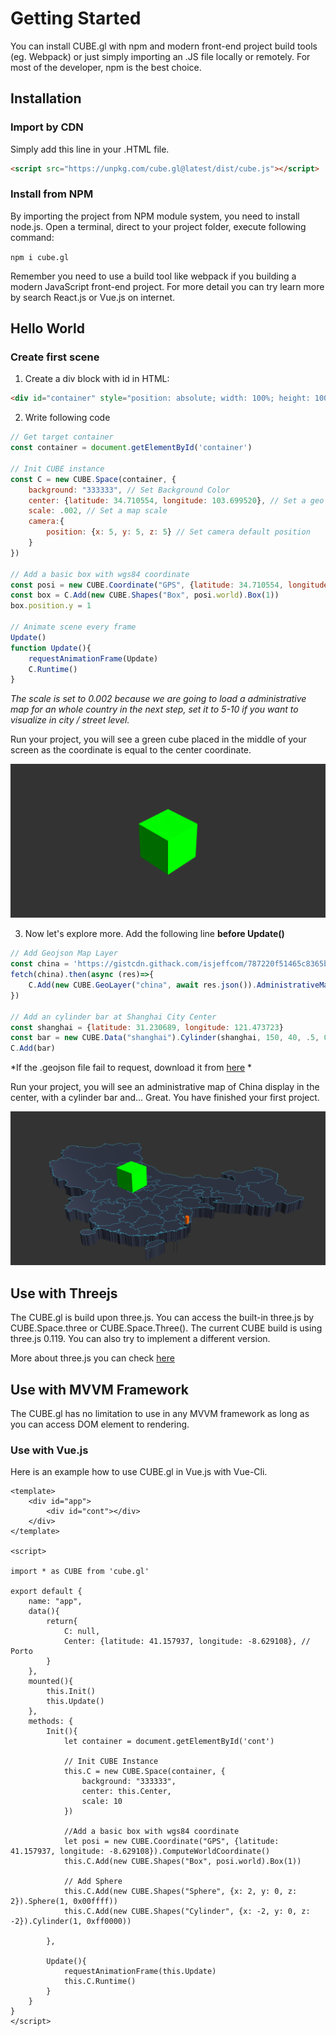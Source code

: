 # Getting Started

You can install CUBE.gl with npm and modern front-end project build tools (eg. Webpack) or just simply importing an .JS file locally or remotely. For most of the developer, npm is the best choice.

## Installation



### Import by CDN

Simply add this line in your .HTML file.

```html
<script src="https://unpkg.com/cube.gl@latest/dist/cube.js"></script>
```



### Install from NPM

By importing the project from NPM module system, you need to install node.js. Open a terminal, direct to your project folder, execute following command:



`npm i cube.gl`



Remember you need to use a build tool like webpack if you building a modern JavaScript front-end project. For more detail you can try learn more by search React.js or Vue.js on internet.



## Hello World



### Create first scene



1. Create a div block with id in HTML:

```html
<div id="container" style="position: absolute; width: 100%; height: 100%;"></div>
```



2. Write following code

```javascript
// Get target container
const container = document.getElementById('container')

// Init CUBE instance
const C = new CUBE.Space(container, {
	background: "333333", // Set Background Color
	center: {latitude: 34.710554, longitude: 103.699520}, // Set a geo location center
	scale: .002, // Set a map scale
	camera:{
		position: {x: 5, y: 5, z: 5} // Set camera default position
	}
})

// Add a basic box with wgs84 coordinate
const posi = new CUBE.Coordinate("GPS", {latitude: 34.710554, longitude: 103.699520}).ComputeWorldCoordinate()
const box = C.Add(new CUBE.Shapes("Box", posi.world).Box(1))
box.position.y = 1

// Animate scene every frame
Update()
function Update(){
    requestAnimationFrame(Update)
    C.Runtime()
}
```

*The scale is set to 0.002 because we are going to load a administrative map for an whole country in the next step, set it to 5-10 if you want to visualize in city / street level.*



Run your project, you will see a green cube placed in the middle of your screen as the coordinate is equal to the center coordinate.



![example-1](../assets/use/example-1.png)



3. Now let's explore more. Add the following line **before Update()**

```javascript
// Add Geojson Map Layer
const china = 'https://gistcdn.githack.com/isjeffcom/787220f51465c8365b4ccc7247a919e7/raw/1afd3f92f64d8dd01534b6831d65de395f07b43e/china.geojson'
fetch(china).then(async (res)=>{
    C.Add(new CUBE.GeoLayer("china", await res.json()).AdministrativeMap({border: true, height: .5}))
})

// Add an cylinder bar at Shanghai City Center
const shanghai = {latitude: 31.230689, longitude: 121.473723}
const bar = new CUBE.Data("shanghai").Cylinder(shanghai, 150, 40, .5, 0xff6600)
C.Add(bar)
```

*If the .geojson file fail to request, download it from [here](https://gist.github.com/isjeffcom/787220f51465c8365b4ccc7247a919e7) * 



Run your project, you will see an administrative map of China display in the center, with a cylinder bar and... Great. You have finished your first project.



![example-2](../assets/use/example-2.png)



## Use with Threejs

The CUBE.gl is build upon three.js. You can access the built-in three.js by CUBE.Space.three or CUBE.Space.Three(). The current CUBE build is using three.js 0.119. You can also try to implement a different version.



More about three.js you can check [here](https://threejs.org)



## Use with MVVM Framework

The CUBE.gl has no limitation to use in any MVVM framework as long as you can access DOM element to rendering. 



### Use with Vue.js

Here is an example how to use CUBE.gl in Vue.js with Vue-Cli.



```vue
<template>
    <div id="app">
        <div id="cont"></div>
    </div>
</template>

<script>

import * as CUBE from 'cube.gl'

export default {
    name: "app",
    data(){
        return{
            C: null,
            Center: {latitude: 41.157937, longitude: -8.629108}, // Porto
        }
    },
    mounted(){
        this.Init()
        this.Update()
    },
    methods: {
        Init(){
            let container = document.getElementById('cont')

            // Init CUBE Instance
            this.C = new CUBE.Space(container, {
                background: "333333", 
                center: this.Center, 
                scale: 10
            })

            //Add a basic box with wgs84 coordinate
            let posi = new CUBE.Coordinate("GPS", {latitude: 41.157937, longitude: -8.629108}).ComputeWorldCoordinate()
            this.C.Add(new CUBE.Shapes("Box", posi.world).Box(1))

            // Add Sphere
            this.C.Add(new CUBE.Shapes("Sphere", {x: 2, y: 0, z: 2}).Sphere(1, 0x00ffff))
            this.C.Add(new CUBE.Shapes("Cylinder", {x: -2, y: 0, z: -2}).Cylinder(1, 0xff0000))

        },

        Update(){
            requestAnimationFrame(this.Update)
            this.C.Runtime()
        }
    }
}
</script>
```












